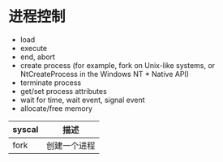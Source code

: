 # 进程控制

* load
* execute
* end, abort
* create process (for example, fork on Unix-like systems, or NtCreateProcess in the Windows NT * Native API)
* terminate process
* get/set process attributes
* wait for time, wait event, signal event
* allocate/free memory

| syscal | 描述         |
| ------ | ------------ |
| fork   | 创建一个进程 |